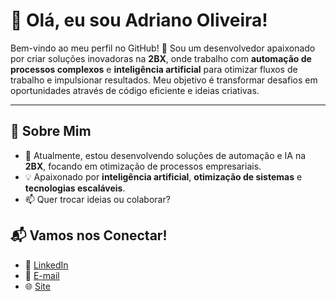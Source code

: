 # 👋 Olá, eu sou Adriano Oliveira!

Bem-vindo ao meu perfil no GitHub! 🚀 Sou um desenvolvedor apaixonado por criar soluções inovadoras na **2BX**, onde trabalho com **automação de processos complexos** e **inteligência artificial** para otimizar fluxos de trabalho e impulsionar resultados. Meu objetivo é transformar desafios em oportunidades através de código eficiente e ideias criativas.

---

## 🌟 Sobre Mim
- 🔭 Atualmente, estou desenvolvendo soluções de automação e IA na **2BX**, focando em otimização de processos empresariais.
- 💡 Apaixonado por **inteligência artificial**, **otimização de sistemas** e **tecnologias escaláveis**.
- 📫 Quer trocar ideias ou colaborar?



## 📬 Vamos nos Conectar!
- 💼 [LinkedIn](https://www.linkedin.com/in/adriano-oliveira)
- 📧 [E-mail](mailto:adrianooliveirasjc@gmail.com)
- 🌐 [Site](https://adriano.2bx.com.br)

